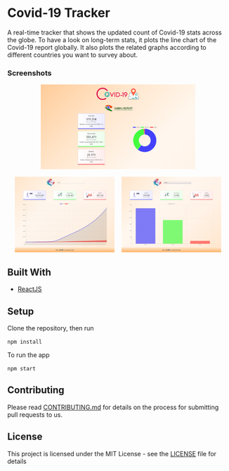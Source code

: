 # Covid-19 Tracker

A real-time tracker that shows the updated count of Covid-19 stats across the globe. To have a look on long-term stats, it plots the line chart of the Covid-19 report globally. It also plots the related graphs according to different countries you want to survey about. 

### Screenshots

<p align="center"><img src="src/images/Screenshot1.png" width="70%"></p>

<p align="center"><img src="src/images/Screenshot2.png" width=45% />&nbsp;&nbsp;&nbsp;&nbsp;<img src="src/images/Screenshot3.png" width=45% /></p>

## Built With

- [ReactJS](https://reactjs.org/)

## Setup

Clone the repository, then run

```
npm install
```

To run the app

```
npm start
```


## Contributing

Please read [CONTRIBUTING.md](CONTRIBUTING.md) for details on the process for submitting pull requests to us.

## License

This project is licensed under the MIT License - see the [LICENSE](LICENSE) file for details


